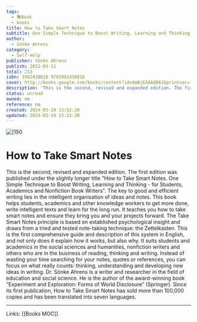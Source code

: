 ```yaml
---
tags:
  - 📚Book
  - books
title: How to Take Smart Notes
subtitle: One Simple Technique to Boost Writing, Learning and Thinking
author:
  - Sönke Ahrens
category:
  - Self-Help
publisher: Sönke Ahrens
publish: 2022-03-11
total: 212
isbn: 3982438810 9783982438818
cover: http://books.google.com/books/content?id=QmBjEAAAQBAJ&printsec=frontcover&img=1&zoom=1&edge=curl&source=gbs_api
description: 'This is the second, revised and expanded edition. The first edition was published under the slightly longer title "How to Take Smart Notes. One Simple Technique to Boost Writing, Learning and Thinking - for Students, Academics and Nonfiction Book Writers". The key to good and efficient writing lies in the intelligent organisation of ideas and notes. This book helps students, academics and other knowledge workers to get more done, write intelligent texts and learn for the long run. It teaches you how to take smart notes and ensure they bring you and your projects forward. The Take Smart Notes principle is based on established psychological insight and draws from a tried and tested note-taking technique: the Zettelkasten. This is the first comprehensive guide and description of this system in English, and not only does it explain how it works, but also why. It suits students and academics in the social sciences and humanities, nonfiction writers and others who are in the business of reading, thinking and writing. Instead of wasting your time searching for your notes, quotes or references, you can focus on what really counts: thinking, understanding and developing new ideas in writing. Dr. Sönke Ahrens is a writer and researcher in the field of education and social science. He is the author of the award-winning book “Experiment and Exploration: Forms of World Disclosure” (Springer). Since its first publication, How to Take Smart Notes has sold more than 100,000 copies and has been translated into seven languages.'
status: unread
owned: no
reference: no
created: 2024-03-19 23:52:20
updated: 2024-03-19 23:52:20
---
```


![|150](http://books.google.com/books/content?id=QmBjEAAAQBAJ&printsec=frontcover&img=1&zoom=1&edge=curl&source=gbs_api)

# How to Take Smart Notes
This is the second, revised and expanded edition. The first edition was published under the slightly longer title "How to Take Smart Notes. One Simple Technique to Boost Writing, Learning and Thinking - for Students, Academics and Nonfiction Book Writers". The key to good and efficient writing lies in the intelligent organisation of ideas and notes. This book helps students, academics and other knowledge workers to get more done, write intelligent texts and learn for the long run. It teaches you how to take smart notes and ensure they bring you and your projects forward. The Take Smart Notes principle is based on established psychological insight and draws from a tried and tested note-taking technique: the Zettelkasten. This is the first comprehensive guide and description of this system in English, and not only does it explain how it works, but also why. It suits students and academics in the social sciences and humanities, nonfiction writers and others who are in the business of reading, thinking and writing. Instead of wasting your time searching for your notes, quotes or references, you can focus on what really counts: thinking, understanding and developing new ideas in writing. Dr. Sönke Ahrens is a writer and researcher in the field of education and social science. He is the author of the award-winning book “Experiment and Exploration: Forms of World Disclosure” (Springer). Since its first publication, How to Take Smart Notes has sold more than 100,000 copies and has been translated into seven languages.

---
Links: [[Books MOC]]